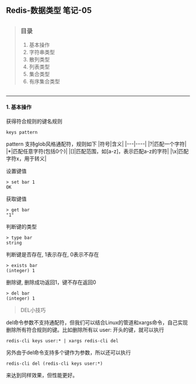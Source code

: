 ## Redis-数据类型 笔记-05

> ##
> ### 目录
> 1. 基本操作
> 2. 字符串类型
> 3. 散列类型
> 4. 列表类型
> 5. 集合类型
> 6. 有序集合类型
> ##

---

#### 1. 基本操作

获得符合规则的键名规则
```
keys pattern
```
pattern 支持glob风格通配符，规则如下
|符号|含义|
|---|----|
|?|匹配一个字符|
|*|匹配任意字符(包括0个)|
|[]|匹配范围，如[a-z]，表示匹配a-z的字符|
|\x|匹配字符x，用于转义|

设置键值
```
> set bar 1
OK
```

获取键值
```
> get bar
"1"
```

判断键的类型
```
> type bar
string
```

判断键是否存在, 1表示存在, 0表示不存在
```
> exists bar
(integer) 1
```

删除键, 删除成功返回1，键不存在返回0
```
> del bar
(integer) 1
```

> DEL小技巧

del命令参数不支持通配符，但我们可以结合Linux的管道和xargs命令，自己实现删除所有符合规则的键。比如删除所有以 user: 开头的键，就可以执行 
    
    redis-cli keys user:* | xargs redis-cli del
    
另外由于del命令支持多个键作为参数，所以还可以执行

    redis-cli del (redis-cli keys user:*)
    
来达到同样效果，但性能更好。